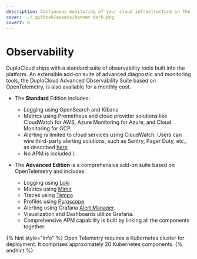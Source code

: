 ```yaml
---
description: Continuous monitoring of your cloud infrastructure in the DuploCloud Portal
cover: ../.gitbook/assets/banner dark.png
coverY: 0
---
```


# Observability

DuploCloud ships with a standard suite of observability tools built into the platform. An extensible add-on suite of advanced diagnostic and monitoring tools, the DuploCloud Advanced Observability Suite based on OpenTelemetry, is also available for a monthly cost.&#x20;

* The **Standard** Edition includes:
  * Logging using OpenSearch and Kibana
  * Metrics using Prometheus and cloud provider solutions like CloudWatch for AWS, Azure Monitoring for Azure, and Cloud Monitoring for GCP. &#x20;
  * Alerting is limited to cloud services using CloudWatch. Users can wire third-party alerting solutions, such as Sentry, Pager Duty, etc., as described [here](../overview-2/use-cases/faults-and-alerting/).
  * No APM is included.\

* The **Advanced Edition** is a comprehensive add-on suite based on OpenTelemetry and includes:&#x20;
  * Logging using [Loki](https://grafana.com/oss/loki/)
  * Metrics using [Mimir](https://grafana.com/products/cloud/metrics/)
  * Traces using [Tempo](https://grafana.com/products/cloud/traces/)
  * Profiles using [Pyroscope](https://grafana.com/products/cloud/profiles-for-continuous-profiling/)
  * Alerting using Grafana [Alert Manager](https://grafana.com/products/cloud/alerting/).&#x20;
  * Visualization and Dashboards utilize Grafana.
  * Comprehensive APM capability is built by linking all the components together.

{% hint style="info" %}
Open Telemetry requires a Kubernetes cluster for deployment. It comprises approximately 20 Kubernetes components.
{% endhint %}
